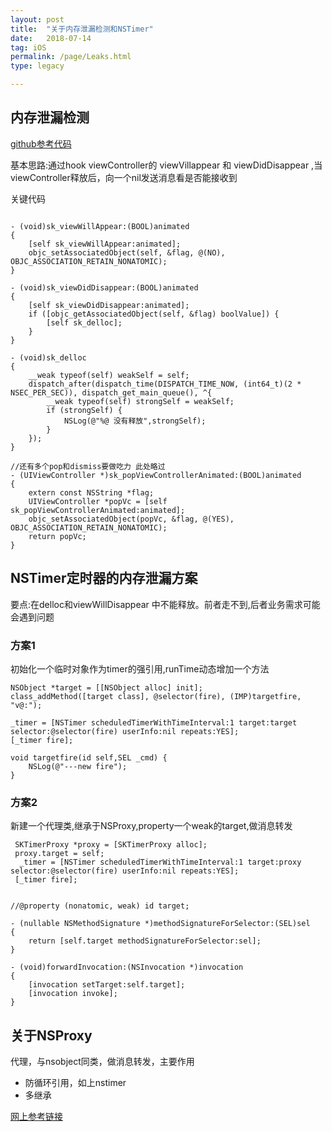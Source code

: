```yaml
---
layout: post
title:  "关于内存泄漏检测和NSTimer"
date:   2018-07-14
tag: iOS
permalink: /page/Leaks.html
type: legacy

---
```




## 内存泄漏检测 
 [github参考代码](https://github.com/kylinuranus)
 
 基本思路:通过hook viewController的 viewVillappear 和 viewDidDisappear ,当viewController释放后，向一个nil发送消息看是否能接收到
 
 关键代码
 
```

- (void)sk_viewWillAppear:(BOOL)animated
{
    [self sk_viewWillAppear:animated];
    objc_setAssociatedObject(self, &flag, @(NO), OBJC_ASSOCIATION_RETAIN_NONATOMIC);
}

- (void)sk_viewDidDisappear:(BOOL)animated
{
    [self sk_viewDidDisappear:animated];
    if ([objc_getAssociatedObject(self, &flag) boolValue]) {
        [self sk_delloc];
    }
}

- (void)sk_delloc
{
    __weak typeof(self) weakSelf = self;
    dispatch_after(dispatch_time(DISPATCH_TIME_NOW, (int64_t)(2 * NSEC_PER_SEC)), dispatch_get_main_queue(), ^{
        __weak typeof(self) strongSelf = weakSelf;
        if (strongSelf) {
            NSLog(@"%@ 没有释放",strongSelf);
        }
    });
}

```

```
//还有多个pop和dismiss要做吃力 此处略过
- (UIViewController *)sk_popViewControllerAnimated:(BOOL)animated
{
    extern const NSString *flag;
    UIViewController *popVc = [self sk_popViewControllerAnimated:animated];
    objc_setAssociatedObject(popVc, &flag, @(YES), OBJC_ASSOCIATION_RETAIN_NONATOMIC);
    return popVc;
}

```
## NSTimer定时器的内存泄漏方案
 
 要点:在delloc和viewWillDisappear 中不能释放。前者走不到,后者业务需求可能会遇到问题
 
### 方案1
  
  初始化一个临时对象作为timer的强引用,runTime动态增加一个方法

```
NSObject *target = [[NSObject alloc] init];
class_addMethod([target class], @selector(fire), (IMP)targetfire, "v@:");
    
_timer = [NSTimer scheduledTimerWithTimeInterval:1 target:target selector:@selector(fire) userInfo:nil repeats:YES];
[_timer fire];
```

```
void targetfire(id self,SEL _cmd) {
    NSLog(@"---new fire");
}

```

### 方案2
 
  新建一个代理类,继承于NSProxy,property一个weak的target,做消息转发
  
```
 SKTimerProxy *proxy = [SKTimerProxy alloc];
 proxy.target = self;
  _timer = [NSTimer scheduledTimerWithTimeInterval:1 target:proxy selector:@selector(fire) userInfo:nil repeats:YES];
 [_timer fire];

```


```

//@property (nonatomic, weak) id target;

- (nullable NSMethodSignature *)methodSignatureForSelector:(SEL)sel
{
    return [self.target methodSignatureForSelector:sel];
}

- (void)forwardInvocation:(NSInvocation *)invocation
{
    [invocation setTarget:self.target];
    [invocation invoke];
}

```

## 关于NSProxy

  代理，与nsobject同类，做消息转发，主要作用
- 防循环引用，如上nstimer
- 多继承

[网上参考链接](https://blog.csdn.net/shubinniu/article/details/80895450) 


